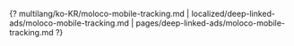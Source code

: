 {? multilang/ko-KR/moloco-mobile-tracking.md | localized/deep-linked-ads/moloco-mobile-tracking.md | pages/deep-linked-ads/moloco-mobile-tracking.md ?}
